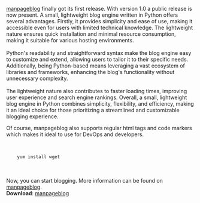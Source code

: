 <!-- title: manpageblog released in version 1.0 -->
<!-- meta_description: Initial release of manpageblog 1.0. A simple and static blog generator in manpage design written in Python. -->


<a href="https://github.com/gyptazy/manpageblog">manpageblog</a> finally got its first release. With version
1.0 a public release is now present. A small, lightweight blog engine written in Python offers several advantages.
Firstly, it provides simplicity and ease of use, making it accessible even for users with limited technical knowledge.
The lightweight nature ensures quick installation and minimal resource consumption, making it suitable for various hosting environments.
<br><br>
Python's readability and straightforward syntax make the blog engine easy to customize and extend, allowing users
to tailor it to their specific needs. Additionally, being Python-based means leveraging a vast ecosystem of libraries
and frameworks, enhancing the blog's functionality without unnecessary complexity.
<br><br>
The lightweight nature also contributes to faster loading times, improving user experience and search engine rankings.
Overall, a small, lightweight blog engine in Python combines simplicity, flexibility, and efficiency, making it an
ideal choice for those prioritizing a streamlined and customizable blogging experience.

Of course, manpageblog also supports regular html tags and code markers which makes it ideal to use for DevOps and developers.
<br><br>

<code>
	yum install wget
</code>

<br><br>
Now, you can start blogging. More information can be found on <a href="https://github.com/gyptazy/manpageblog">manpageblog</a>.<br>
<b>Download</b>: <a href="https://github.com/gyptazy/manpageblog">manpageblog</a>
